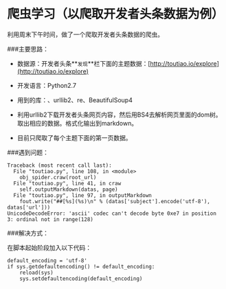 # 爬虫学习（以爬取开发者头条数据为例）

利用周末下午时间，做了一个爬取开发者头条数据的爬虫。

###主要思路：

- 数据源：开发者头条**`发现`**栏下面的主题数据：[http://toutiao.io/explore](http://toutiao.io/explore)

- 开发语言：Python2.7

- 用到的库：、urllib2、re、BeautifulSoup4

- 利用urllib2下载开发者头条网页内容，然后用BS4去解析网页里面的dom树。取出相应的数据。格式化输出到markdown。

- 目前只爬取了每个主题下面的第一页数据。

###遇到问题：

	Traceback (most recent call last):
	  File "toutiao.py", line 108, in <module>
	    obj_spider.craw(root_url)
	  File "toutiao.py", line 41, in craw
	    self.outputMarkdown(datas, page)
	  File "toutiao.py", line 97, in outputMarkdown
	    fout.write("##[%s](%s)\n" % (datas['subject'].encode('utf-8'), datas['url']))
	UnicodeDecodeError: 'ascii' codec can't decode byte 0xe7 in position 3: ordinal not in range(128)

###解决方式：

在脚本起始阶段加入以下代码：

	default_encoding = 'utf-8'
	if sys.getdefaultencoding() != default_encoding:
	    reload(sys)
	    sys.setdefaultencoding(default_encoding)
